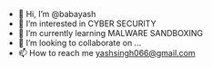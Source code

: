 - 👋 Hi, I’m @babayash
- 👀 I’m interested in CYBER SECURITY
- 🌱 I’m currently learning MALWARE SANDBOXING
- 💞️ I’m looking to collaborate on ...
- 📫 How to reach me yashsingh066@gmail.com

<!---
babayash/babayash is a ✨ special ✨ repository because its `README.md` (this file) appears on your GitHub profile.
You can click the Preview link to take a look at your changes.
--->
